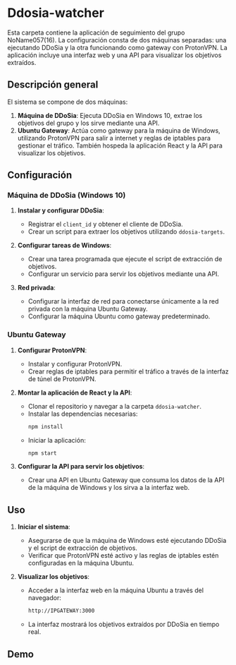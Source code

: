 # Ddosia-watcher

Esta carpeta contiene la aplicación de seguimiento del grupo NoName057(16). La configuración consta de dos máquinas separadas: una ejecutando DDoSia y la otra funcionando como gateway con ProtonVPN. La aplicación incluye una interfaz web y una API para visualizar los objetivos extraídos.

## Descripción general

El sistema se compone de dos máquinas:

1. **Máquina de DDoSia**: Ejecuta DDoSia en Windows 10, extrae los objetivos del grupo y los sirve mediante una API.
2. **Ubuntu Gateway**: Actúa como gateway para la máquina de Windows, utilizando ProtonVPN para salir a internet y reglas de iptables para gestionar el tráfico. También hospeda la aplicación React y la API para visualizar los objetivos.

## Configuración

### Máquina de DDoSia (Windows 10)

1. **Instalar y configurar DDoSia**:
    - Registrar el `client_id` y obtener el cliente de DDoSia.
    - Crear un script para extraer los objetivos utilizando `ddosia-targets`.

2. **Configurar tareas de Windows**:
    - Crear una tarea programada que ejecute el script de extracción de objetivos.
    - Configurar un servicio para servir los objetivos mediante una API.

3. **Red privada**:
    - Configurar la interfaz de red para conectarse únicamente a la red privada con la máquina Ubuntu Gateway.
    - Configurar la máquina Ubuntu como gateway predeterminado.

### Ubuntu Gateway

1. **Configurar ProtonVPN**:
    - Instalar y configurar ProtonVPN.
    - Crear reglas de iptables para permitir el tráfico a través de la interfaz de túnel de ProtonVPN.

2. **Montar la aplicación de React y la API**:
    - Clonar el repositorio y navegar a la carpeta `ddosia-watcher`.
    - Instalar las dependencias necesarias:
      ```bash
      npm install
      ```
    - Iniciar la aplicación:
      ```bash
      npm start
      ```

3. **Configurar la API para servir los objetivos**:
    - Crear una API en Ubuntu Gateway que consuma los datos de la API de la máquina de Windows y los sirva a la interfaz web.

## Uso

1. **Iniciar el sistema**:
    - Asegurarse de que la máquina de Windows esté ejecutando DDoSia y el script de extracción de objetivos.
    - Verificar que ProtonVPN esté activo y las reglas de iptables estén configuradas en la máquina Ubuntu.

2. **Visualizar los objetivos**:
    - Acceder a la interfaz web en la máquina Ubuntu a través del navegador:
      ```sh
      http://IPGATEWAY:3000
      ```
    - La interfaz mostrará los objetivos extraídos por DDoSia en tiempo real.

## Demo

